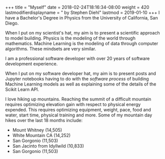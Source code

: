 +++
title = "Myself"
date = 2018-02-24T18:16:34-08:00
weight = 420
lastmodifierdisplayname = " by Stephen Diehl"
lastmod = 2019-01-10
+++
I have a Bachelor's Degree in Physics from the University of California, San Diego.

When I put on my scientist's hat, my aim is to present a scientific approach to model building.  Physics is the modeling of the world through mathematics.  Machine Learning is the modeling of data through computer algorithms.  These mindsets are very similar.

I am a professional software developer with over 20 years of software development experience.

When I put on my software developer hat, my aim is to present posts and Jupyter notebooks having to do with the *software process* of building Machine Learning models as well as explaining some of the details of the Scikit Learn API.

I love hiking up mountains.  Reaching the summit of a difficult mountain requires optimizing elevation gain with respect to physical energy expended.  This requires optimizing equipment, weight, pace, food and water, start time, physical training and more.  Some of my mountain day hikes over the last 18 months include:

* Mount Whitney (14,505)
* White Mountain CA (14,252)
* San Gorgonio (11,503)
* San Jacinto from Idyllwild (10,833)
* San Gorgonio (11,503)